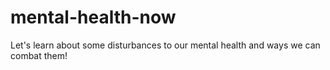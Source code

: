 # mental-health-now
Let's learn about some disturbances to our mental health and ways we can combat them!

